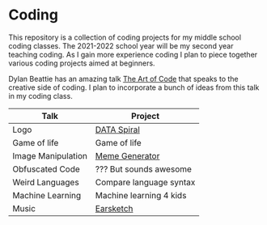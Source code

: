 # Coding

This repository is a collection of coding projects for my middle school coding classes. The 2021-2022 school year will be my second year teaching coding. As I gain more experience coding I plan to piece together various coding projects aimed at beginners. 


Dylan Beattie has an amazing talk [The Art of Code](https://youtu.be/6avJHaC3C2U) that speaks to the creative side of coding. I plan to incorporate a bunch of ideas from this talk in my coding class.

| Talk               | Project                                             |
|--------------------|-----------------------------------------------------|
| Logo               | [DATA Spiral](coding-projects/Data-Spiral.md)       |
| Game of life       | Game of life                                        |
| Image Manipulation | [Meme Generator](coding-projects/meme_generator.md) |
| Obfuscated Code    | ??? But sounds awesome                              |
| Weird Languages    | Compare language syntax                             |
| Machine Learning   | Machine learning 4 kids                             |
| Music              | [Earsketch](coding-projects/Earscketch.md)          |

